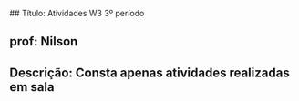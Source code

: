#﻿# Título: Atividades W3 3º período
## prof: Nilson 
## Descrição: Consta apenas atividades realizadas em sala
